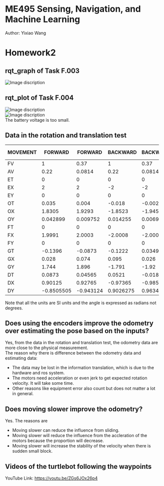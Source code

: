 # ME495 Sensing, Navigation, and Machine Learning
Author: Yixiao Wang
# Homework2
## rqt_graph of Task F.003
![Image discription](https://github.com/ME495-Navigation/main-assignment-YixiaoWangNu/blob/master/nuturtle_robot/images/F003.svg)
## rqt_plot of Task F.004
![Image discription](https://github.com/ME495-Navigation/main-assignment-YixiaoWangNu/blob/master/nuturtle_robot/images/accbat.svg)  
![Image discription](https://github.com/ME495-Navigation/main-assignment-YixiaoWangNu/blob/master/nuturtle_robot/images/bat.svg)  
The battery voltage is too small.
## Data in the rotation and translation test

| MOVEMENT 	| FORWARD     	| FORWARD     	| BACKWARD    	| BACKWARD    	| CLOCKWISE         	| CLOCKWISE         	| COUNTER-CLOCKWISE 	| COUNTER-CLOCKWISE 	|
|-----------	|-------------	|-------------	|-------------	|-------------	|-------------------	|-------------------	|-------------------	|-------------------	|
| FV        	| 1           	| 0.37        	| 1           	| 0.37        	| 1                 	| 0.5               	| 1                 	| 0.5               	|
| AV        	| 0.22        	| 0.0814      	| 0.22        	| 0.0814      	| 2.84              	| 1.42              	| 2.84              	| 1.42              	|
| ET        	| 0           	| 0           	| 0           	| 0           	| -62.8318530717959 	| -62.8318530717959 	| 62.8318530717959  	| 62.8318530717959  	|
| EX        	| 2           	| 2           	| -2          	| -2          	| 0                 	| 0                 	| 0                 	| 0                 	|
| EY        	| 0           	| 0           	| 0           	| 0           	| 0                 	| 0                 	| 0                 	| 0                 	|
| OT        	| 0.035       	| 0.004       	| -0.018      	| -0.002      	| -49.4104826717959 	| -59.2526730717959 	| 48.4384930717959  	| 59.3026730717959  	|
| OX        	| 1.8305      	| 1.9293      	| -1.8523     	| -1.945      	| -0.0001562        	| -0.00063563       	| -0.00096128       	| 0.00030188        	|
| OY        	| 0.042899    	| 0.009752    	| 0.014255    	| 0.006973    	| 0.0014367         	| 0.00023855        	| 0.0012627         	| -0.00018102       	|
| FT        	| 0           	| 0           	| 0           	| 0           	| -62.8678530717959 	| -62.8558530717959 	| 62.8678530717959  	| 62.8568530717959  	|
| FX        	| 1.9991      	| 2.0003      	| -2.0008     	| -2.0009     	| 0                 	| 0                 	| 0                 	| 0                 	|
| FY        	| 0           	| 0           	| 0           	| 0           	| 0                 	| 0                 	| 0                 	| 0                 	|
| GT        	| -0.1396     	| -0.0873     	| -0.1222     	| 0.0349      	| -42.7258530717959 	| -50.9288530717959 	| 44.6458530717959  	| 55.7628530717959  	|
| GX        	| 0.028       	| 0.074       	| 0.095       	| 0.026       	| 0                 	| -0.002            	| 0.008             	| 0                 	|
| GY        	| 1.744       	| 1.896       	| -1.791      	| -1.92       	| -0.015            	| -0.007            	| -0.002            	| -0.003            	|
| DT        	| 0.0873      	| 0.04565     	| 0.0521      	| -0.01845    	| -0.33423148       	| -0.416191         	| 0.189632          	| 0.176991          	|
| DX        	| 0.90125     	| 0.92765     	| -0.97365    	| -0.9855     	| -7.81E-06         	| 6.82185E-05       	| -0.000448064      	| 1.5094E-05        	|
| DY        	| -0.8505505  	| -0.943124   	| 0.9026275   	| 0.9634865   	| 0.000821835       	| 0.0003619275      	| 0.000163135       	| 0.000140949       	|

Note that all the units are SI units and the angle is expressed as radians not degrees.

## Does using the encoders improve the odometry over estimating the pose based on the inputs?
Yes, from the data in the rotation and translation test, the odometry data are more close to the physical measurement.  
The reason why there is difference between the odometry data and estimating data:  
- The data may be lost in the information translation, which is due to the hardware and ros system.  
- The motors need acceleration or even jerk to get expected rotation velocity. It will take some time.
- Other reasons like equipment error also count but does not matter a lot in general.
## Does moving slower improve the odometry?
Yes. The reasons are  
- Moving slower can reduce the influence from sliding.
- Moving slower will reduce the influence from the accleration of the motors because the proportion will decrease.
- Moving slower will increase the stability of the velocity when there is sudden small block.
## Videos of the turtlebot following the waypoints
YouTube Link: https://youtu.be/ZGs6JOx26p4